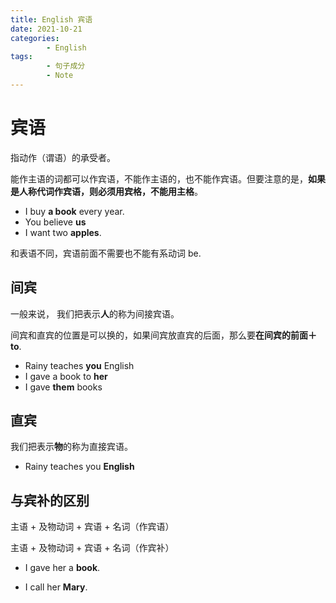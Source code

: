 ```yaml
---
title: English 宾语
date: 2021-10-21
categories:
        - English
tags:
        - 句子成分
        - Note
---
```


# 宾语

指动作（谓语）的承受者。

能作主语的词都可以作宾语，不能作主语的，也不能作宾语。但要注意的是，**如果是人称代词作宾语，则必须用宾格，不能用主格**。

- I buy **a book** every year.
- You believe **us**
- I want two **apples**.

和表语不同，宾语前面不需要也不能有系动词 be.

## 间宾

一般来说， 我们把表示**人**的称为间接宾语。

间宾和直宾的位置是可以换的，如果间宾放直宾的后面，那么要**在间宾的前面＋ to**.

- Rainy teaches **you** English
- I gave a book to **her**
- I gave **them** books

## 直宾

我们把表示**物**的称为直接宾语。

- Rainy teaches you **English**

## 与宾补的区别

主语 + 及物动词 + 宾语 + 名词（作宾语）

主语 + 及物动词 + 宾语 + 名词（作宾补）

- I gave her a **book**.

- I call her **Mary**.
